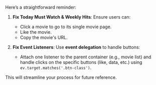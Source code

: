 Here’s a straightforward reminder:

1. **Fix Today Must Watch & Weekly Hits**: Ensure users can:
   - Click a movie to go to its single movie page.
   - Like the movie.
   - Copy the movie's URL.

2. **Fix Event Listeners**: Use **event delegation** to handle buttons:
   - Attach one listener to the parent container (e.g., movie list) and handle clicks on the specific buttons (like, data, etc.) using `ev.target.matches('.btn-class')`.

This will streamline your process for future reference.